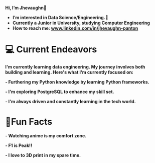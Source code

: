  <b>Hi, I’m Jhevaughn👋<b>
 
- I’m interested in Data Science/Engineering.👀 
- Currently a Junior in University, studying Computer Engineering
- How to reach me: www.linkedin.com/in/jhevaughn-panton
  
<h1> <b>💻 Current Endeavors </b></h1>
<p> I'm currently learning data engineering. My journey involves both building and learning. Here's what I'm currently focused on: </p>
<p> - Furthering my Python knowledge by learning Python frameworks. </p>
<p> - I'm exploring PostgreSQL to enhance my skill set.</p>
<p> - I'm always driven and constantly learning in the tech world. </p>

<h1> <b>🌟Fun Facts</b></h1> 
<p> - Watching anime is my comfort zone. </p>
<p> - F1 is Peak!! <p>
<p>- I love to 3D print in my spare time. </p>

<!---
jhevtech/jhevtech is a ✨ special ✨ repository because its `README.md` (this file) appears on your GitHub profile.
You can click the Preview link to take a look at your changes.
--->

